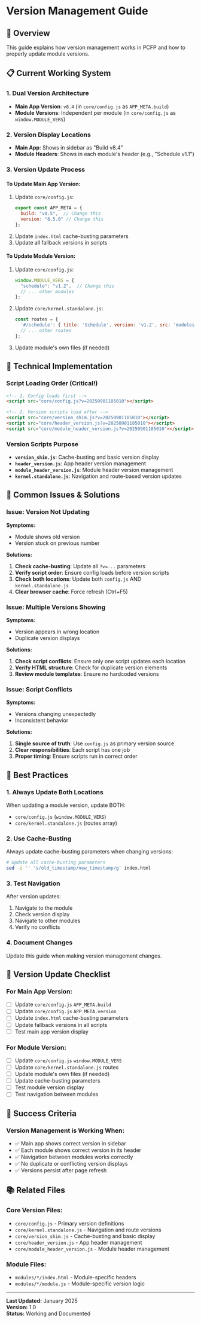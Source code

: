# Version Management Guide

## 🎯 Overview
This guide explains how version management works in PCFP and how to properly update module versions.

## 📋 Current Working System

### 1. **Dual Version Architecture**
- **Main App Version**: `v8.4` (in `core/config.js` as `APP_META.build`)
- **Module Versions**: Independent per module (in `core/config.js` as `window.MODULE_VERS`)

### 2. **Version Display Locations**
- **Main App**: Shows in sidebar as "Build v8.4"
- **Module Headers**: Shows in each module's header (e.g., "Schedule v1.1")

### 3. **Version Update Process**

#### **To Update Main App Version:**
1. Update `core/config.js`:
   ```javascript
   export const APP_META = {
     build: "v8.5",  // Change this
     version: "8.5.0" // Change this
   };
   ```
2. Update `index.html` cache-busting parameters
3. Update all fallback versions in scripts

#### **To Update Module Version:**
1. Update `core/config.js`:
   ```javascript
   window.MODULE_VERS = {
     "schedule": "v1.2",  // Change this
     // ... other modules
   };
   ```
2. Update `core/kernel.standalone.js`:
   ```javascript
   const routes = {
     '#/schedule': { title: 'Schedule', version: 'v1.2', src: 'modules/schedule/index.html' },
     // ... other routes
   };
   ```
3. Update module's own files (if needed)

## 🔧 Technical Implementation

### **Script Loading Order (Critical!)**
```html
<!-- 1. Config loads first -->
<script src="core/config.js?v=20250901185010"></script>

<!-- 2. Version scripts load after -->
<script src="core/version_shim.js?v=20250901185010"></script>
<script src="core/header_version.js?v=20250901185010"></script>
<script src="core/module_header_version.js?v=20250901185010"></script>
```

### **Version Scripts Purpose**
- **`version_shim.js`**: Cache-busting and basic version display
- **`header_version.js`**: App header version management
- **`module_header_version.js`**: Module header version management
- **`kernel.standalone.js`**: Navigation and route-based version updates

## 🚨 Common Issues & Solutions

### **Issue: Version Not Updating**
**Symptoms:**
- Module shows old version
- Version stuck on previous number

**Solutions:**
1. **Check cache-busting**: Update all `?v=...` parameters
2. **Verify script order**: Ensure config loads before version scripts
3. **Check both locations**: Update both `config.js` AND `kernel.standalone.js`
4. **Clear browser cache**: Force refresh (Ctrl+F5)

### **Issue: Multiple Versions Showing**
**Symptoms:**
- Version appears in wrong location
- Duplicate version displays

**Solutions:**
1. **Check script conflicts**: Ensure only one script updates each location
2. **Verify HTML structure**: Check for duplicate version elements
3. **Review module templates**: Ensure no hardcoded versions

### **Issue: Script Conflicts**
**Symptoms:**
- Versions changing unexpectedly
- Inconsistent behavior

**Solutions:**
1. **Single source of truth**: Use `config.js` as primary version source
2. **Clear responsibilities**: Each script has one job
3. **Proper timing**: Ensure scripts run in correct order

## 📝 Best Practices

### **1. Always Update Both Locations**
When updating a module version, update BOTH:
- `core/config.js` (`window.MODULE_VERS`)
- `core/kernel.standalone.js` (routes array)

### **2. Use Cache-Busting**
Always update cache-busting parameters when changing versions:
```bash
# Update all cache-busting parameters
sed -i '' 's/old_timestamp/new_timestamp/g' index.html
```

### **3. Test Navigation**
After version updates:
1. Navigate to the module
2. Check version display
3. Navigate to other modules
4. Verify no conflicts

### **4. Document Changes**
Update this guide when making version management changes.

## 🔄 Version Update Checklist

### **For Main App Version:**
- [ ] Update `core/config.js` `APP_META.build`
- [ ] Update `core/config.js` `APP_META.version`
- [ ] Update `index.html` cache-busting parameters
- [ ] Update fallback versions in all scripts
- [ ] Test main app version display

### **For Module Version:**
- [ ] Update `core/config.js` `window.MODULE_VERS`
- [ ] Update `core/kernel.standalone.js` routes
- [ ] Update module's own files (if needed)
- [ ] Update cache-busting parameters
- [ ] Test module version display
- [ ] Test navigation between modules

## 🎯 Success Criteria

### **Version Management is Working When:**
- ✅ Main app shows correct version in sidebar
- ✅ Each module shows correct version in its header
- ✅ Navigation between modules works correctly
- ✅ No duplicate or conflicting version displays
- ✅ Versions persist after page refresh

## 📚 Related Files

### **Core Version Files:**
- `core/config.js` - Primary version definitions
- `core/kernel.standalone.js` - Navigation and route versions
- `core/version_shim.js` - Cache-busting and basic display
- `core/header_version.js` - App header management
- `core/module_header_version.js` - Module header management

### **Module Files:**
- `modules/*/index.html` - Module-specific headers
- `modules/*/module.js` - Module-specific version logic

---

**Last Updated:** January 2025  
**Version:** 1.0  
**Status:** Working and Documented
